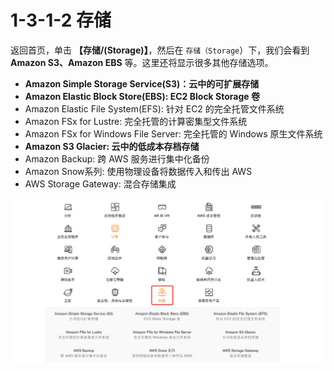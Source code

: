 # 1-3-1-2 存储

返回首页，单击 **【存储/\(Storage\)】**，然后在 `存储（Storage`）下，我们会看到 **Amazon S3、Amazon EBS** 等。这里还将显示很多其他存储选项。

* **Amazon Simple Storage Service\(S3\)：云中的可扩展存储**
* **Amazon Elastic Block Store\(EBS\): EC2 Block Storage 卷**
* Amazon Elastic File System\(EFS\): 针对 EC2 的完全托管文件系统
* Amazon FSx for Lustre: 完全托管的计算密集型文件系统
* Amazon FSx for Windows File Server: 完全托管的 Windows 原生文件系统
* **Amazon S3 Glacier: 云中的低成本存档存储**
* Amazon Backup: 跨 AWS 服务进行集中化备份
* Amazon Snow系列: 使用物理设备将数据传入和传出 AWS
* AWS Storage Gateway: 混合存储集成

![&#x5B58;&#x50A8;&#xFF08;Storage&#xFF09;](../../../.gitbook/assets/snip20190419_3.png)

